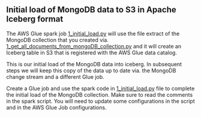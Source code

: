 ## Initial load of MongoDB data to S3 in Apache Iceberg format

The AWS Glue spark job [1_initial_load.py](https://github.com/ev2900/MongoDB_Streams_Glue_Iceberg/blob/main/2_Glue_Iceberg_Initial_Load/1_initial_load.py) will use the file extract of the MongoDB collection that you created via. [1_get_all_documents_from_mongoDB_collection.py](https://github.com/ev2900/MongoDB_Streams_Glue_Iceberg/blob/main/1_Sample_MongoDB_Data/1_get_all_documents_from_mongoDB_collection.py) and it will create an Iceberg table in S3 that is registered with the AWS Glue data catalog. 

This is our initial load of the MongoDB data into iceberg. In subsequent steps we will keep this copy of the data up to date via. the MongoDB change stream and a different Glue job.

Create a Glue job and use the spark code in [1_initial_load.py](https://github.com/ev2900/MongoDB_Streams_Glue_Iceberg/blob/main/2_Glue_Iceberg_Initial_Load/1_initial_load.py) file to complete the initial load of the MongoDB collection. Make sure to read the comments in the spark script. You will need to update some configurations in the script and in the AWS Glue Job configurations.
